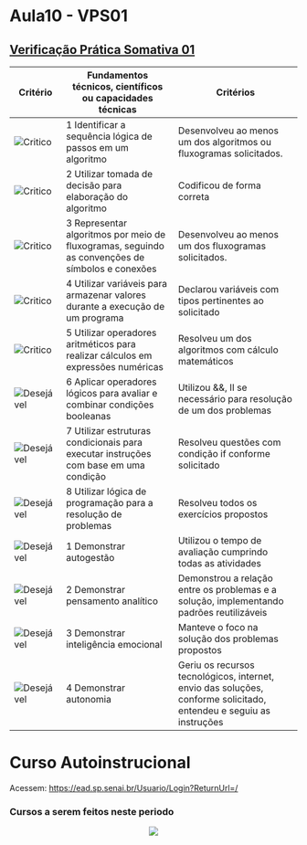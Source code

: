 # Aula10 - VPS01
## [Verificação Prática Somativa 01](https://forms.gle/eVAe8pGANceRfsGF6)


|Critério|Fundamentos técnicos, científicos ou capacidades técnicas|Critérios|
|-|-|-|
|![Critico](https://raw.githubusercontent.com/wellifabio/senai2023/main/outros/assets/critico.png)|1 Identificar a sequência lógica de passos em um algoritmo|Desenvolveu ao menos um dos algoritmos ou fluxogramas solicitados.|
|![Critico](https://raw.githubusercontent.com/wellifabio/senai2023/main/outros/assets/critico.png)|2 Utilizar tomada de decisão para elaboração do algoritmo|Codificou de forma correta|
|![Critico](https://raw.githubusercontent.com/wellifabio/senai2023/main/outros/assets/critico.png)|3 Representar algoritmos por meio de fluxogramas, seguindo as convenções de símbolos e conexões|Desenvolveu ao menos um dos fluxogramas solicitados.|
|![Critico](https://raw.githubusercontent.com/wellifabio/senai2023/main/outros/assets/critico.png)|4 Utilizar variáveis para armazenar valores durante a execução de um programa|Declarou variáveis com tipos pertinentes ao solicitado|	
|![Critico](https://raw.githubusercontent.com/wellifabio/senai2023/main/outros/assets/critico.png)|5 Utilizar operadores aritméticos para realizar cálculos em expressões numéricas|Resolveu um dos algoritmos com cálculo matemáticos|
|![Desejável](https://raw.githubusercontent.com/wellifabio/senai2023/main/outros/assets/desejavel.png)|6 Aplicar operadores lógicos para avaliar e combinar condições booleanas|Utilizou &&, II se necessário para resolução de um dos problemas|
|![Desejável](https://raw.githubusercontent.com/wellifabio/senai2023/main/outros/assets/desejavel.png)|7 Utilizar estruturas condicionais para executar instruções com base em uma condição|Resolveu questões com condição if conforme solicitado|
|![Desejável](https://raw.githubusercontent.com/wellifabio/senai2023/main/outros/assets/desejavel.png)|8 Utilizar lógica de programação para a resolução de problemas|Resolveu todos os exercícios propostos|
|![Desejável](https://raw.githubusercontent.com/wellifabio/senai2023/main/outros/assets/desejavel.png)|1 Demonstrar autogestão|Utilizou o tempo de avaliação cumprindo todas as atividades|
|![Desejável](https://raw.githubusercontent.com/wellifabio/senai2023/main/outros/assets/desejavel.png)|2 Demonstrar pensamento analítico|Demonstrou a relação entre os problemas e a solução, implementando padrões reutilizáveis|
|![Desejável](https://raw.githubusercontent.com/wellifabio/senai2023/main/outros/assets/desejavel.png)|3 Demonstrar inteligência emocional|Manteve o foco na solução dos problemas propostos|
|![Desejável](https://raw.githubusercontent.com/wellifabio/senai2023/main/outros/assets/desejavel.png)|4 Demonstrar autonomia|Geriu os recursos tecnológicos, internet, envio das soluções, conforme solicitado, entendeu e seguiu as instruções|


# Curso Autoinstrucional

Acessem: 
https://ead.sp.senai.br/Usuario/Login?ReturnUrl=/

### Cursos a serem feitos neste periodo 
<div align = "center">
<img src = "https://github.com/user-attachments/assets/aa7a2570-b5aa-4a03-b3c2-91e6b932b8e3">

